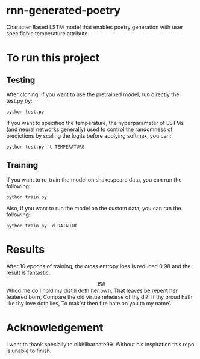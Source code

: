 # rnn-generated-poetry
Character Based LSTM model that enables poetry generation with user specifiable temperature attribute.

# To run this project

## Testing
After cloning, if you want to use the pretrained model, run directly the test.py by:

    python test.py
    
If you want to specified the temperature, the hyperparameter of LSTMs (and neural networks generally) used to control the randomness of predictions by scaling the logits before applying softmax, you can:

    python test.py -t TEMPERATURE
    
## Training
If you want to re-train the model on shakespeare data, you can run the following:

    python train.py
    
Also, if you want to run the model on the custom data, you can run the following:

    python train.py -d DATADIR
    
# Results
After 10 epochs of training, the cross entropy loss is reduced 0.98 and the result is fantastic.
<p align="center">
<center>158</center>
Whod me do I hold my distill doth her own,
That leaves be repent her featered born,
Compare the old virtue rehearse of thy di?.
  If thy proud hath like thy love doth lies,
To mak'st then fire hate on you to my name'.
</p>
    
# Acknowledgement
I want to thank specially to nikhilbarhate99. Without his inspiration this repo is unable to finish.
